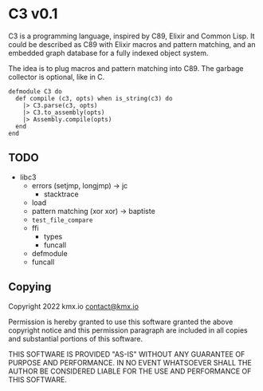 # C3 v0.1

C3 is a programming language, inspired by C89, Elixir and Common Lisp.
It could be described as C89 with Elixir macros and pattern matching,
and an embedded graph database for a fully indexed object system.

The idea is to plug macros and pattern matching into C89.
The garbage collector is optional, like in C.

```
defmodule C3 do
  def compile (c3, opts) when is_string(c3) do
    |> C3.parse(c3, opts)
    |> C3.to_assembly(opts)
    |> Assembly.compile(opts)
  end
end
```

## TODO

 - libc3
   - errors (setjmp, longjmp) -> jc
     - stacktrace
   - load
   - pattern matching (xor xor) -> baptiste
   - `test_file_compare`
   - ffi
     - types
     - funcall
   - defmodule
   - funcall

## Copying

Copyright 2022 kmx.io <contact@kmx.io>

Permission is hereby granted to use this software granted
the above copyright notice and this permission paragraph
are included in all copies and substantial portions of this
software.

THIS SOFTWARE IS PROVIDED "AS-IS" WITHOUT ANY GUARANTEE OF
PURPOSE AND PERFORMANCE. IN NO EVENT WHATSOEVER SHALL THE
AUTHOR BE CONSIDERED LIABLE FOR THE USE AND PERFORMANCE OF
THIS SOFTWARE.
